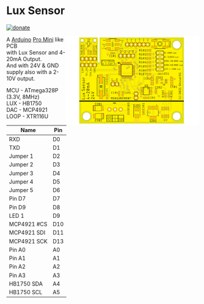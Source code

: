 # Lux Sensor  
  
[![donate](https://img.shields.io/badge/donate-PayPal-blue.svg)](https://www.paypal.me/Sinclair81)  
  
<!-- markdownlint-disable MD033 -->  
<img src="https://github.com/Sinclair81/Lux-Sensor/blob/main/Lux-Sensor_Top.png" align="right" alt="Lux-Sensor_Top" height="233" width="350">  
<!-- markdownlint-enable MD033 -->  
  
A [Arduino](https://www.arduino.cc) [Pro Mini](https://store.arduino.cc/arduino-pro-mini) like PCB  
with Lux Sensor and 4-20mA Output.  
And with 24V & GND supply also with a 2-10V output.  
  
MCU - ATmega328P (3.3V, 8MHz)  
LUX - HB1750  
DAC - MCP4921  
LOOP - XTR116U  
  
Name            | Pin
--------------- | ---------------------
RXD             | D0  
TXD             | D1  
Jumper 1        | D2  
Jumper 2        | D3  
Jumper 3        | D4  
Jumper 4        | D5  
Jumper 5        | D6
Pin D7          | D7  
Pin D9          | D8
LED 1           | D9  
MCP4921 #CS     | D10  
MCP4921 SDI     | D11  
MCP4921 SCK     | D13  
Pin A0          | A0  
Pin A1          | A1  
Pin A2          | A2  
Pin A3          | A3  
HB1750 SDA      | A4  
HB1750 SCL      | A5  